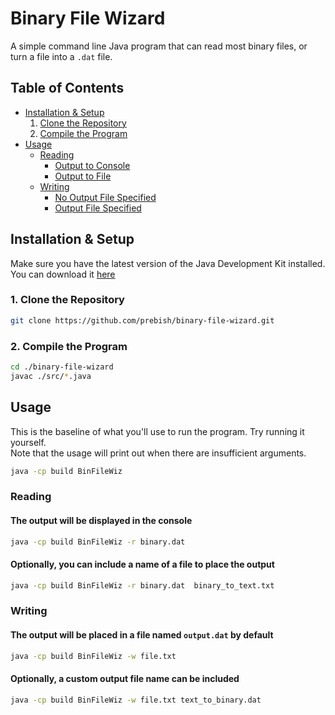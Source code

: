 # Binary File Wizard

A simple command line Java program that can read most binary files, or turn a file into a `.dat` file.

## Table of Contents

- [Installation & Setup](#installation-&-setup)
    1. [Clone the Repository](#clone-the-repository)
    2. [Compile the Program](#compile-the-program)
- [Usage](#usage)
    - [Reading](#reading)
        - [Output to Console](#the-output-will-be-displayed-in-the-console)
        - [Output to File](#optionally-you-can-include-a-name-of-a-file-to-place-the-output)
    - [Writing](#writing)
        - [No Output File Specified](#the-output-will-be-placed-in-a-file-named-outputdat-by-default)
        - [Output File Specified](#optionally-a-custom-output-file-name-can-be-included)

## Installation & Setup

Make sure you have the latest version of the Java Development Kit installed. You can download it [<u>here</u>](https://www.oracle.com/java/technologies/downloads/)

### 1. Clone the Repository
```bash
git clone https://github.com/prebish/binary-file-wizard.git
```

### 2. Compile the Program
```bash
cd ./binary-file-wizard
javac ./src/*.java
```

## Usage

This is the baseline of what you'll use to run the program. Try running it yourself.  
Note that the usage will print out when there are insufficient arguments.

```bash
java -cp build BinFileWiz
```

### Reading

#### The output will be displayed in the console
```bash
java -cp build BinFileWiz -r binary.dat
```

#### Optionally, you can include a name of a file to place the output
```bash
java -cp build BinFileWiz -r binary.dat  binary_to_text.txt
```

### Writing

#### The output will be placed in a file named `output.dat` by default
```bash
java -cp build BinFileWiz -w file.txt
```

#### Optionally, a custom output file name can be included
```bash
java -cp build BinFileWiz -w file.txt text_to_binary.dat
```


